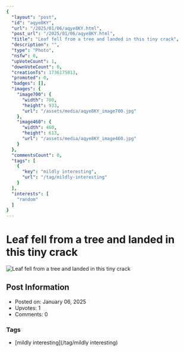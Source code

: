 ```yaml
---
{
  "layout": "post",
  "id": "aqye8KY",
  "url": "/2025/01/06/aqye8KY.html",
  "post_url": "/2025/01/06/aqye8KY.html",
  "title": "Leaf fell from a tree and landed in this tiny crack",
  "description": "",
  "type": "Photo",
  "nsfw": 0,
  "upVoteCount": 1,
  "downVoteCount": 0,
  "creationTs": 1736175813,
  "promoted": 0,
  "badges": [],
  "images": {
    "image700": {
      "width": 700,
      "height": 933,
      "url": "/assets/media/aqye8KY_image700.jpg"
    },
    "image460": {
      "width": 460,
      "height": 613,
      "url": "/assets/media/aqye8KY_image460.jpg"
    }
  },
  "commentsCount": 0,
  "tags": [
    {
      "key": "mildly interesting",
      "url": "/tag/mildly-interesting"
    }
  ],
  "interests": [
    "random"
  ]
}
---
```


# Leaf fell from a tree and landed in this tiny crack

![Leaf fell from a tree and landed in this tiny crack](/assets/media/aqye8KY_image700.jpg)

## Post Information

- Posted on: January 06, 2025
- Upvotes: 1
- Comments: 0

### Tags

- [mildly interesting](/tag/mildly interesting)
